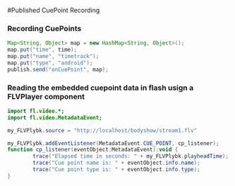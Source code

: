 #Published CuePoint Recording


### Recording CuePoints


```Java
Map<String, Object> map = new HashMap<String, Object>();
map.put("time", time);
map.put("name", "timetrack");
map.put("type", "android");
publish.send("onCuePoint", map);
```


### Reading the embedded cuepoint data in flash usign a FLVPlayer component

```Actionscript
import fl.video.*;
import fl.video.MetadataEvent;

my_FLVPlybk.source = "http://localhost/bodyshow/stream1.flv"

my_FLVPlybk.addEventListener(MetadataEvent.CUE_POINT, cp_listener);
function cp_listener(eventObject:MetadataEvent):void {
        trace("Elapsed time in seconds: " + my_FLVPlybk.playheadTime);
        trace("Cue point name is: " + eventObject.info.name);
        trace("Cue point type is: " + eventObject.info.type);
}
```
